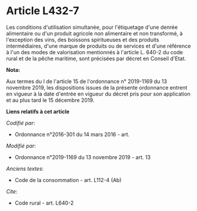 # Article L432-7

Les conditions d'utilisation simultanée, pour l'étiquetage d'une denrée alimentaire ou d'un produit agricole non alimentaire
et non transformé, à l'exception des vins, des boissons spiritueuses et des produits intermédiaires, d'une marque de produits
ou de services et d'une référence à l'un des modes de valorisation mentionnés à l'article L. 640-2 du code rural et de la
pêche maritime, sont précisées par décret en Conseil d'Etat.

**Nota:**

Aux termes du I de l'article 15 de l'ordonnance n° 2019-1169 du 13 novembre 2019, les dispositions issues de la présente
ordonnance entrent en vigueur à la date d'entrée en vigueur du décret pris pour son application et au plus tard le 15
décembre 2019.

**Liens relatifs à cet article**

_Codifié par_:

  - Ordonnance n°2016-301 du 14 mars 2016 - art.

_Modifié par_:

  - Ordonnance n°2019-1169 du 13 novembre 2019 - art. 13

_Anciens textes_:

  - Code de la consommation - art. L112-4 (Ab)

_Cite_:

  - Code rural - art. L640-2
